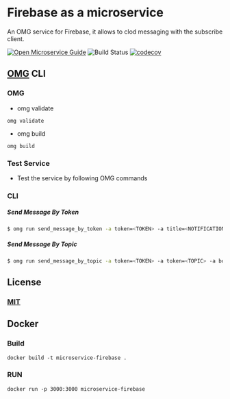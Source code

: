 # Firebase as a microservice
An OMG service for Firebase, it allows to clod messaging with the subscribe client.

[![Open Microservice Guide](https://img.shields.io/badge/OMG-enabled-brightgreen.svg?style=for-the-badge)](https://microservice.guide)
![Build Status](https://travis-ci.com/heaptracetechnology/microservice-firebase.svg?branch=master)
[![codecov](https://codecov.io/gh/heaptracetechnology/microservice-firebase/branch/master/graph/badge.svg)](https://codecov.io/gh/heaptracetechnology/microservice-firebase)

## [OMG](hhttps://microservice.guide) CLI

### OMG

* omg validate
```
omg validate
```
* omg build
```
omg build
```
### Test Service

* Test the service by following OMG commands

### CLI

##### Send Message By Token
```sh
$ omg run send_message_by_token -a token=<TOKEN> -a title=<NOTIFICATION_TITLE> -a body=<NOTIFICATION_BODY> -a icon=<NOTIFICATION_ICON> -a data=<DATA_OBJECT>  -e SERVER_KEY=<SERVER_KEY>
```
##### Send Message By Topic
```sh
$ omg run send_message_by_topic -a token=<TOKEN> -a token=<TOPIC> -a body=<NOTIFICATION_BODY> -a icon=<NOTIFICATION_ICON> -a data=<DATA_OBJECT>  -e SERVER_KEY=<SERVER_KEY>
```
## License
### [MIT](https://choosealicense.com/licenses/mit/)

## Docker
### Build
```
docker build -t microservice-firebase .
```
### RUN
```
docker run -p 3000:3000 microservice-firebase
```
